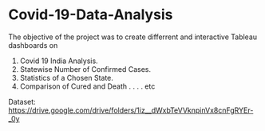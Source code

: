# Covid-19-Data-Analysis

The objective of the project was to create differrent and interactive Tableau dashboards on 
1. Covid 19 India Analysis.
2. Statewise Number of Confirmed Cases.
3. Statistics of a Chosen State.
4. Comparison of Cured and Death
.
.
.
.
etc

Dataset: https://drive.google.com/drive/folders/1iz__dWxbTeVVknpinVx8cnFgRYEr-_0y
